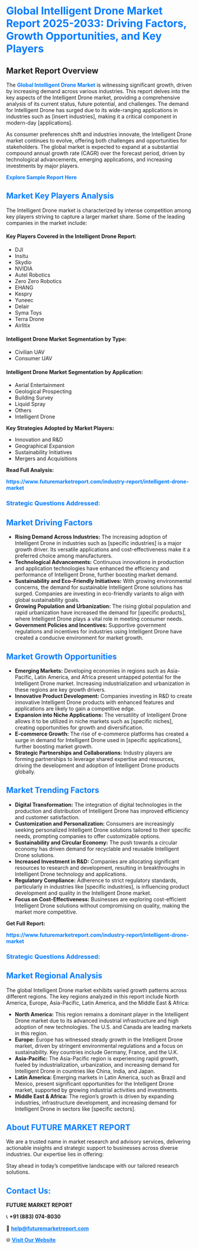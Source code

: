 <h1 style="color: #007BFF;">Global Intelligent Drone Market Report 2025-2033: Driving Factors, Growth Opportunities, and Key Players</h1>

<section id="overview">
<h2>Market Report Overview</h2>
<p>The <a href="https://www.futuremarketreport.com/industry-report/intelligent-drone-market" style="color: #007BFF; text-decoration: none;"><strong>Global Intelligent Drone Market</strong></a> is witnessing significant growth, driven by increasing demand across various industries. This report delves into the key aspects of the Intelligent Drone market, providing a comprehensive analysis of its current status, future potential, and challenges. The demand for Intelligent Drone has surged due to its wide-ranging applications in industries such as [insert industries], making it a critical component in modern-day [applications].</p>
<p>As consumer preferences shift and industries innovate, the Intelligent Drone market continues to evolve, offering both challenges and opportunities for stakeholders. The global market is expected to expand at a substantial compound annual growth rate (CAGR) over the forecast period, driven by technological advancements, emerging applications, and increasing investments by major players.</p>
</section>

<section id="overview">
<p><a href="https://www.futuremarketreport.com/request-sample/reportId=128731" style="color: #007BFF; text-decoration: none;"><strong>Explore Sample Report Here</strong></a></p>
</section>

<section id="key-players">
<h2 style="color: #007BFF;">Market Key Players Analysis</h2>
<p>The Intelligent Drone market is characterized by intense competition among key players striving to capture a larger market share. Some of the leading companies in the market include:</p>
<h4>Key Players Covered in the Intelligent Drone Report:</h4>
<ul><li>DJI</li><li>Insitu</li><li>Skydio</li><li>NVIDIA</li><li>Autel Robotics</li><li>Zero Zero Robotics</li><li>EHANG</li><li>Kespry</li><li>Yuneec</li><li>Delair</li><li>Syma Toys</li><li>Terra Drone</li><li>Airlitix</li></ul>
<h4>Intelligent Drone Market Segmentation by Type:</h4>
<ul><li>Civilian UAV</li><li>Consumer UAV</li></ul>

<h4>Intelligent Drone Market Segmentation by Application:</h4>
<ul><li>Aerial Entertainment</li><li>Geological Prospecting</li><li>Building Survey</li><li>Liquid Spray</li><li>Others</li><li>Intelligent Drone</li></ul>
<p><strong>Key Strategies Adopted by Market Players:</strong></p>
<ul>
<li>Innovation and R&D</li>
<li>Geographical Expansion</li>
<li>Sustainability Initiatives</li>
<li>Mergers and Acquisitions</li>
</ul>
</section>

<section>
<p><strong>Read Full Analysis: </strong></p><a href="https://www.futuremarketreport.com/industry-report/intelligent-drone-market" style="color: #007BFF; text-decoration: none;"><strong>https://www.futuremarketreport.com/industry-report/intelligent-drone-market</strong></a>
<h3 style="color: #007BFF;">Strategic Questions Addressed:</h3>
</section>

<section id="driving-factors">
<h2 style="color: #007BFF;">Market Driving Factors</h2>
<ul>
<li><strong>Rising Demand Across Industries:</strong> The increasing adoption of Intelligent Drone in industries such as [specific industries] is a major growth driver. Its versatile applications and cost-effectiveness make it a preferred choice among manufacturers.</li>
<li><strong>Technological Advancements:</strong> Continuous innovations in production and application technologies have enhanced the efficiency and performance of Intelligent Drone, further boosting market demand.</li>
<li><strong>Sustainability and Eco-Friendly Initiatives:</strong> With growing environmental concerns, the demand for sustainable Intelligent Drone solutions has surged. Companies are investing in eco-friendly variants to align with global sustainability goals.</li>
<li><strong>Growing Population and Urbanization:</strong> The rising global population and rapid urbanization have increased the demand for [specific products], where Intelligent Drone plays a vital role in meeting consumer needs.</li>
<li><strong>Government Policies and Incentives:</strong> Supportive government regulations and incentives for industries using Intelligent Drone have created a conducive environment for market growth.</li>
</ul>
</section>

<section id="growth-opportunities">
<h2 style="color: #007BFF;">Market Growth Opportunities</h2>
<ul>
<li><strong>Emerging Markets:</strong> Developing economies in regions such as Asia-Pacific, Latin America, and Africa present untapped potential for the Intelligent Drone market. Increasing industrialization and urbanization in these regions are key growth drivers.</li>
<li><strong>Innovative Product Development:</strong> Companies investing in R&D to create innovative Intelligent Drone products with enhanced features and applications are likely to gain a competitive edge.</li>
<li><strong>Expansion into Niche Applications:</strong> The versatility of Intelligent Drone allows it to be utilized in niche markets such as [specific niches], creating opportunities for growth and diversification.</li>
<li><strong>E-commerce Growth:</strong> The rise of e-commerce platforms has created a surge in demand for Intelligent Drone used in [specific applications], further boosting market growth.</li>
<li><strong>Strategic Partnerships and Collaborations:</strong> Industry players are forming partnerships to leverage shared expertise and resources, driving the development and adoption of Intelligent Drone products globally.</li>
</ul>
</section>

<section id="trending-factors">
<h2 style="color: #007BFF;">Market Trending Factors</h2>
<ul>
<li><strong>Digital Transformation:</strong> The integration of digital technologies in the production and distribution of Intelligent Drone has improved efficiency and customer satisfaction.</li>
<li><strong>Customization and Personalization:</strong> Consumers are increasingly seeking personalized Intelligent Drone solutions tailored to their specific needs, prompting companies to offer customizable options.</li>
<li><strong>Sustainability and Circular Economy:</strong> The push towards a circular economy has driven demand for recyclable and reusable Intelligent Drone solutions.</li>
<li><strong>Increased Investment in R&D:</strong> Companies are allocating significant resources to research and development, resulting in breakthroughs in Intelligent Drone technology and applications.</li>
<li><strong>Regulatory Compliance:</strong> Adherence to strict regulatory standards, particularly in industries like [specific industries], is influencing product development and quality in the Intelligent Drone market.</li>
<li><strong>Focus on Cost-Effectiveness:</strong> Businesses are exploring cost-efficient Intelligent Drone solutions without compromising on quality, making the market more competitive.</li>
</ul>
</section>

<section>
<p><strong>Get Full Report: </strong></p><a href="https://www.futuremarketreport.com/industry-report/intelligent-drone-market" style="color: #007BFF; text-decoration: none;"><strong>https://www.futuremarketreport.com/industry-report/intelligent-drone-market</strong></a>
<h3 style="color: #007BFF;">Strategic Questions Addressed:</h3>
</section>


<section id="regional-analysis">
<h2 style="color: #007BFF;">Market Regional Analysis</h2>
<p>The global Intelligent Drone market exhibits varied growth patterns across different regions. The key regions analyzed in this report include North America, Europe, Asia-Pacific, Latin America, and the Middle East & Africa:</p>
<ul>
<li><strong>North America:</strong> This region remains a dominant player in the Intelligent Drone market due to its advanced industrial infrastructure and high adoption of new technologies. The U.S. and Canada are leading markets in this region.</li>
<li><strong>Europe:</strong> Europe has witnessed steady growth in the Intelligent Drone market, driven by stringent environmental regulations and a focus on sustainability. Key countries include Germany, France, and the U.K.</li>
<li><strong>Asia-Pacific:</strong> The Asia-Pacific region is experiencing rapid growth, fueled by industrialization, urbanization, and increasing demand for Intelligent Drone in countries like China, India, and Japan.</li>
<li><strong>Latin America:</strong> Emerging markets in Latin America, such as Brazil and Mexico, present significant opportunities for the Intelligent Drone market, supported by growing industrial activities and investments.</li>
<li><strong>Middle East & Africa:</strong> The region’s growth is driven by expanding industries, infrastructure development, and increasing demand for Intelligent Drone in sectors like [specific sectors].</li>
</ul>
</section>

<footer>
<h2 style="color: #007BFF;">About FUTURE MARKET REPORT</h2>
<p>We are a trusted name in market research and advisory services, delivering actionable insights and strategic support to businesses across diverse industries. Our expertise lies in offering:</p>

<p>Stay ahead in today’s competitive landscape with our tailored research solutions.</p>

<h2 style="color: #007BFF;">Contact Us:</h2>
<p><strong>FUTURE MARKET REPORT</strong></p>
<p>📞 <strong>+91 (883) 074-8030</strong></p>
<p>📧 <strong><a href="mailto:help@futuremarketreport.com" style="color: #007BFF;">help@futuremarketreport.com</a></strong></p>
<p>🌐 <strong><a href="https://www.futuremarketreport.com/" style="color: #007BFF;">Visit Our Website</a></strong></p>
</footer>